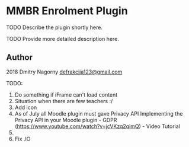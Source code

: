 # MMBR Enrolment Plugin

TODO Describe the plugin shortly here.

TODO Provide more detailed description here.

## Author

2018 Dmitry Nagorny defrakcija123@gmail.com

TODO:

1.  Do something if iFrame can't load content
2.  Situation when there are few teachers :/
3.  Add icon 
4.  As of July all Moodle plugin must gave Privacy API
    Implementing the Privacy API in your Moodle plugin - GDPR (https://www.youtube.com/watch?v=jcVKzq2qimQ) - Video Tutorial
5.   
6.  Fix .IO
